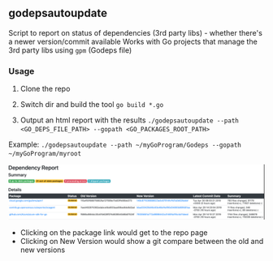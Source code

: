 ## godepsautoupdate
Script to report on status of dependencies (3rd party libs) - whether there's a newer version/commit available
Works with Go projects that manage the 3rd party libs using `gpm` (Godeps file)

### Usage
1. Clone the repo

2. Switch dir and build the tool
`go build *.go`

3. Output an html report with the results
`./godepsautoupdate --path <GO_DEPS_FILE_PATH> --gopath <GO_PACKAGES_ROOT_PATH>`

Example:
`./godepsautoupdate --path ~/myGoProgram/Godeps --gopath ~/myGoProgram/myroot`

![Report Example](reportScreenshot.png?raw=true "Report Example")

- Clicking on the package link would get to the repo page
- Clicking on New Version would show a git compare between the old and new versions